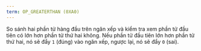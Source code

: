 ```yaml
---
term: OP_GREATERTHAN (0XA0)
---
```


So sánh hai phần tử hàng đầu trên ngăn xếp và kiểm tra xem phần tử đầu tiên có lớn hơn phần tử thứ hai không. Nếu phần tử đầu tiên lớn hơn phần tử thứ hai, nó sẽ đẩy `1` (đúng) vào ngăn xếp, ngược lại, nó sẽ đẩy `0` (sai).